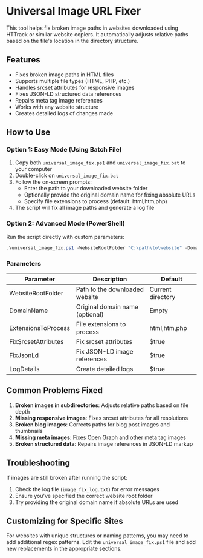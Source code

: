 # Universal Image URL Fixer

This tool helps fix broken image paths in websites downloaded using HTTrack or similar website copiers. It automatically adjusts relative paths based on the file's location in the directory structure.

## Features

- Fixes broken image paths in HTML files
- Supports multiple file types (HTML, PHP, etc.)
- Handles srcset attributes for responsive images
- Fixes JSON-LD structured data references
- Repairs meta tag image references
- Works with any website structure
- Creates detailed logs of changes made

## How to Use

### Option 1: Easy Mode (Using Batch File)

1. Copy both `universal_image_fix.ps1` and `universal_image_fix.bat` to your computer
2. Double-click on `universal_image_fix.bat`
3. Follow the on-screen prompts:
   - Enter the path to your downloaded website folder
   - Optionally provide the original domain name for fixing absolute URLs
   - Specify file extensions to process (default: html,htm,php)
4. The script will fix all image paths and generate a log file

### Option 2: Advanced Mode (PowerShell)

Run the script directly with custom parameters:

```powershell
.\universal_image_fix.ps1 -WebsiteRootFolder "C:\path\to\website" -DomainName "example.com" -ExtensionsToProcess "html,htm,php" -FixSrcsetAttributes $true -FixJsonLd $true
```

### Parameters

| Parameter | Description | Default |
|-----------|-------------|---------|
| WebsiteRootFolder | Path to the downloaded website | Current directory |
| DomainName | Original domain name (optional) | Empty |
| ExtensionsToProcess | File extensions to process | html,htm,php |
| FixSrcsetAttributes | Fix srcset attributes | $true |
| FixJsonLd | Fix JSON-LD image references | $true |
| LogDetails | Create detailed logs | $true |

## Common Problems Fixed

1. **Broken images in subdirectories**: Adjusts relative paths based on file depth
2. **Missing responsive images**: Fixes srcset attributes for all resolutions
3. **Broken blog images**: Corrects paths for blog post images and thumbnails
4. **Missing meta images**: Fixes Open Graph and other meta tag images
5. **Broken structured data**: Repairs image references in JSON-LD markup

## Troubleshooting

If images are still broken after running the script:

1. Check the log file (`image_fix_log.txt`) for error messages
2. Ensure you've specified the correct website root folder
3. Try providing the original domain name if absolute URLs are used

## Customizing for Specific Sites

For websites with unique structures or naming patterns, you may need to add additional regex patterns. Edit the `universal_image_fix.ps1` file and add new replacements in the appropriate sections. 